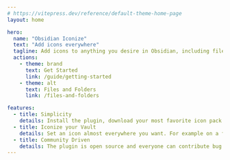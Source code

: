 ```yaml
---
# https://vitepress.dev/reference/default-theme-home-page
layout: home

hero:
  name: "Obsidian Iconize"
  text: "Add icons everywhere"
  tagline: Add icons to anything you desire in Obsidian, including files, folders, and text.
  actions:
    - theme: brand
      text: Get Started
      link: /guide/getting-started
    - theme: alt
      text: Files and Folders
      link: /files-and-folders

features:
  - title: Simplicity
    details: Install the plugin, download your most favorite icon pack and you are ready to go.
  - title: Iconize your Vault
    details: Set an icon almost everywhere you want. For example on a folder, file or even in a text or in a title.
  - title: Community Driven
    details: The plugin is open source and everyone can contribute bug reports, features, or ideas to it.
---
```


